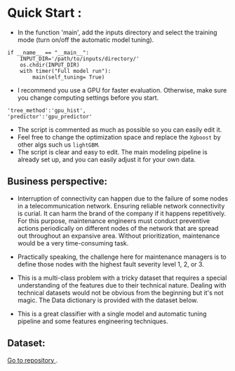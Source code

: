 
# Quick Start : 
 
 - In the function 'main', add the inputs directory and select the training mode (turn on/off the automatic model tuning).
```
if __name__ == "__main__":
    INPUT_DIR='/path/to/inputs/directory/'
    os.chdir(INPUT_DIR)
    with timer("Full model run"):
        main(self_tuning= True) 
```
 - I recommend you use a GPU for faster evaluation. Otherwise, make sure you change computing settings before you start. 
```
'tree_method':'gpu_hist', 
'predictor':'gpu_predictor'
```
 - The script is commented as much as possible so you can easily edit it.
 - Feel free to change the optimization space and replace the `Xgboost`  by other algs such us `lightGBM`. 
 - The script is clear and easy to edit. The main modeling pipeline is already set up, and you can easily adjust it for your own data. 
 
## Business perspective:

 - Interruption of connectivity can happen due to the failure of some nodes in a telecommunication network. Ensuring reliable network connectivity is curial. It can harm the brand of the company if it happens repetitively. 
For this purpose, maintenance engineers must conduct preventive actions periodically on different nodes of the network that are spread out throughout an expansive area. Without prioritization, maintenance would be a very time-consuming task. 

 - Practically speaking, the challenge here for maintenance managers is to define those nodes with the highest fault severity level 1, 2, or 3. 

 - This is a multi-class problem with a tricky dataset that requires a special understanding of the features due to their technical nature. Dealing with technical datasets would not be obvious from the beginning but it's not magic. The Data dictionary is provided with the dataset below. 

 - This is a great classifier with a single model and automatic tuning pipeline and some features engineering techniques. 



## Dataset: 

[Go to repository ](https://www.kaggle.com/c/telstra-recruiting-network/data/).

